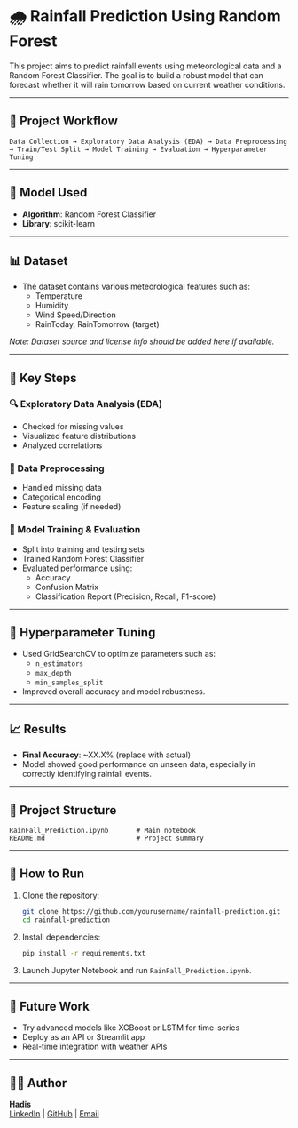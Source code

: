 # 🌧️ Rainfall Prediction Using Random Forest

This project aims to predict rainfall events using meteorological data and a Random Forest Classifier. The goal is to build a robust model that can forecast whether it will rain tomorrow based on current weather conditions.

---

## 📌 Project Workflow

```
Data Collection → Exploratory Data Analysis (EDA) → Data Preprocessing → Train/Test Split → Model Training → Evaluation → Hyperparameter Tuning
```

---

## 🧠 Model Used

- **Algorithm**: Random Forest Classifier
- **Library**: scikit-learn

---

## 📊 Dataset

- The dataset contains various meteorological features such as:
  - Temperature
  - Humidity
  - Wind Speed/Direction
  - RainToday, RainTomorrow (target)

*Note: Dataset source and license info should be added here if available.*

---

## 🧪 Key Steps

### 🔍 Exploratory Data Analysis (EDA)

- Checked for missing values
- Visualized feature distributions
- Analyzed correlations

### 🧹 Data Preprocessing

- Handled missing data
- Categorical encoding
- Feature scaling (if needed)

### 🧬 Model Training & Evaluation

- Split into training and testing sets
- Trained Random Forest Classifier
- Evaluated performance using:
  - Accuracy
  - Confusion Matrix
  - Classification Report (Precision, Recall, F1-score)

---

## 🔧 Hyperparameter Tuning

- Used GridSearchCV to optimize parameters such as:
  - `n_estimators`
  - `max_depth`
  - `min_samples_split`
- Improved overall accuracy and model robustness.

---

## 📈 Results

- **Final Accuracy**: ~XX.X% (replace with actual)
- Model showed good performance on unseen data, especially in correctly identifying rainfall events.

---

## 📁 Project Structure

```
RainFall_Prediction.ipynb       # Main notebook
README.md                       # Project summary
```

---

## 🚀 How to Run

1. Clone the repository:
   ```bash
   git clone https://github.com/yourusername/rainfall-prediction.git
   cd rainfall-prediction
   ```

2. Install dependencies:
   ```bash
   pip install -r requirements.txt
   ```

3. Launch Jupyter Notebook and run `RainFall_Prediction.ipynb`.

---

## 🧠 Future Work

- Try advanced models like XGBoost or LSTM for time-series
- Deploy as an API or Streamlit app
- Real-time integration with weather APIs

---

## 🧑‍💻 Author

**Hadis**  
[LinkedIn](https://linkedin.com/in/Hadis-Zare) | [GitHub](https://github.com/HadisZare12) | [Email](mailto:profi.hadiszare@gmail.com)
